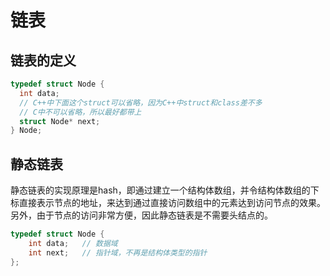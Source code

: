 # 链表

## 链表的定义

```cpp
typedef struct Node {
  int data;
  // C++中下面这个struct可以省略，因为C++中struct和class差不多
  // C中不可以省略，所以最好都带上
  struct Node* next;
} Node;

```



## 静态链表

静态链表的实现原理是hash，即通过建立一个结构体数组，并令结构体数组的下标直接表示节点的地址，来达到通过直接访问数组中的元素达到访问节点的效果。另外，由于节点的访问非常方便，因此静态链表是不需要头结点的。

```cpp
typedef struct Node {
    int data;	// 数据域
    int next;	// 指针域，不再是结构体类型的指针
};
```

